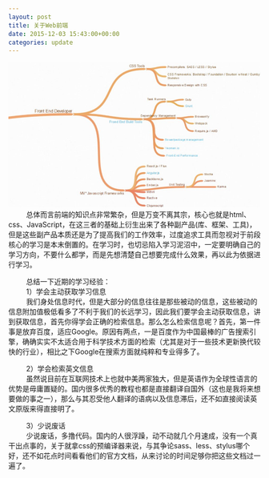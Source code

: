 ```yaml
---
layout: post
title: 关于Web前端
date: 2015-12-03 15:43:00+00:00
categories: update
---
```

<img src="/images/fulls/aboutfrontend.jpg" class="fit image">
&nbsp;&nbsp;&nbsp;&nbsp;&nbsp;&nbsp;&nbsp;&nbsp;
总体而言前端的知识点非常繁杂，但是万变不离其宗，核心也就是html、css、JavaScript，在这三者的基础上衍生出来了各种副产品(库、框架、工具)，但是这些副产品本质还是为了提高我们的工作效率，过度追求工具而忽视对于前段核心的学习是本末倒置的。在学习时，也切忌陷入学习泥沼中，一定要明确自己的学习方向，不要什么都学，而是先想清楚自己想要完成什么效果，再以此为依据进行学习。

&nbsp;&nbsp;&nbsp;&nbsp;&nbsp;&nbsp;&nbsp;&nbsp;
总结一下近期的学习经验​：<br/>
&nbsp;&nbsp;&nbsp;&nbsp;&nbsp;&nbsp;&nbsp;&nbsp;
1）学会主动获取学习信息<br/>
&nbsp;&nbsp;&nbsp;&nbsp;&nbsp;&nbsp;&nbsp;&nbsp;
我们身处信息时代，但是大部分的信息往往是那些被动的信息，这些被动的信息附加值极低看多了不利于我们的长远学习，因此我们要学会主动获取信息，讲到获取信息，首先你得学会正确的检索信息。那么怎么检索信息呢？首先，第一件事是放弃百度，适应Google。原因有两点，一是百度作为中国最棒的广告搜索引擎，确确实实不太适合用于科学技术方面的检索（尤其是对于一些技术更新换代较快的行业），相比之下Google在搜索方面就纯粹和专业得多了。

&nbsp;&nbsp;&nbsp;&nbsp;&nbsp;&nbsp;&nbsp;&nbsp;
​2）学会检索英文信息<br/>
&nbsp;&nbsp;&nbsp;&nbsp;&nbsp;&nbsp;&nbsp;&nbsp;
虽然说目前在互联网技术上也就中美两家独大，但是​英语作为全球性语言的优势是毋庸置疑的。国内很多优秀的教程也都是直接翻译自国外（这也是我将来想要做的事之一），那么与其忍受他人翻译的语病以及信息滞后，还不如直接阅读英文原版来得直接明了。

&nbsp;&nbsp;&nbsp;&nbsp;&nbsp;&nbsp;&nbsp;&nbsp;
3）少说废话<br/>
&nbsp;&nbsp;&nbsp;&nbsp;&nbsp;&nbsp;&nbsp;&nbsp;
少说废话，多撸代码。国内的人很浮躁，动不动就几个月速成，没有一个真干出点事的，关于就拿css的预编译器来说，与其争论sass、less、stylus哪个好，还不如花点时间看看他们的官方文档，从来讨论的时间足够你把这些文档过一遍了。